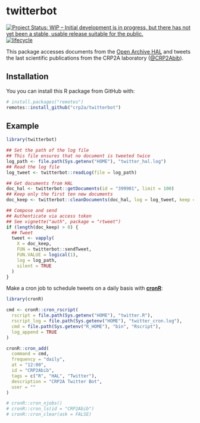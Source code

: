 
<!-- README.md is generated from README.Rmd. Please edit that file -->

# twitterbot

<!-- badges: start -->

[![Project Status: WIP – Initial development is in progress, but there
has not yet been a stable, usable release suitable for the
public.](https://www.repostatus.org/badges/latest/wip.svg)](https://www.repostatus.org/#wip)
[![lifecycle](https://img.shields.io/badge/lifecycle-experimental-orange.svg)](https://www.tidyverse.org/lifecycle/#experimental)
<!-- badges: end -->

This package accesses documents from the [Open Archive
HAL](https://hal.archives-ouvertes.fr/) and tweets the last scientific
publications from the CRP2A laboratory
([@CRP2Abib](https://twitter.com/crp2abib)).

## Installation

You you can install this R package from GitHub with:

``` r
# install.packages("remotes")
remotes::install_github("crp2a/twitterbot")
```

## Example

``` r
library(twitterbot)

## Set the path of the log file
## This file ensures that no document is tweeted twice
log_path <- file.path(Sys.getenv("HOME"), "twitter_hal.log")
## Read the log file
log_tweet <- twitterbot::readLog(file = log_path)

## Get documents from HAL
doc_hal <- twitterbot::getDocuments(id = "399901", limit = 100)
## Keep only the first ten new documents
doc_keep <- twitterbot::cleanDocuments(doc_hal, log = log_tweet, keep = 1:10)

## Compose and send
## Authenticate via access token
## See vignette("auth", package = "rtweet")
if (length(doc_keep) > 0) {
  ## Tweet 
  tweet <- vapply(
    X = doc_keep, 
    FUN = twitterbot::sendTweet,
    FUN.VALUE = logical(1),
    log = log_path,
    silent = TRUE
  )
}
```

Make a cron job to schedule tweets on a daily basis with
[**cronR**](https://github.com/bnosac/cronR):

``` r
library(cronR)

cmd <- cronR::cron_rscript(
  rscript = file.path(Sys.getenv("HOME"), "twitter.R"),
  rscript_log = file.path(Sys.getenv("HOME"), "twitter_cron.log"),
  cmd = file.path(Sys.getenv("R_HOME"), "bin", "Rscript"),
  log_append = TRUE
)

cronR::cron_add(
  command = cmd,
  frequency = "daily",
  at = "12:00",
  id = "CRP2Abib",
  tags = c("R", "HAL", "Twitter"),
  description = "CRP2A Twitter Bot",
  user = ""
)

# cronR::cron_njobs()
# cronR::cron_ls(id = "CRP2Abib")
# cronR::cron_clear(ask = FALSE)
```
